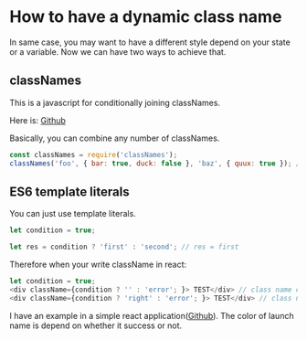 # How to have a dynamic class name


In same case, you may want to have a different style depend on your state or a variable. Now we can have two ways to achieve that.

## classNames

This is a javascript for conditionally joining classNames.

Here is: [Github](https://github.com/JedWatson/classnames)

Basically, you can combine any number of classNames.

```js
const classNames = require('classNames');
classNames('foo', { bar: true, duck: false }, 'baz', { quux: true }); // => 'foo bar baz quux'
```

## ES6 template literals

You can just use template literals.

```js
let condition = true;

let res = condition ? 'first' : 'second'; // res = first
```

Therefore when your write className in react:

```js
let condition = true;
<div className={condition ? '' : 'error'; }> TEST</div> // class name can be exist or not
<div className={condition ? 'right' : 'error'; }> TEST</div> // class name can be right or error
```

I have an example in a simple react application([Github](https://github.com/TyrangYang/SpaceX_graphql_react)). The color of launch name is depend on whether it success or not.

